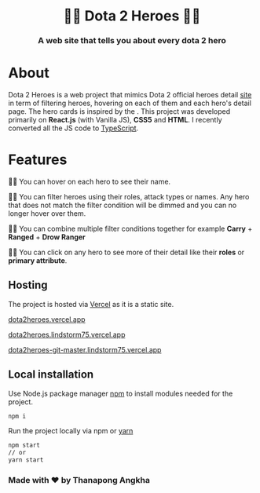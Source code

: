 <h1 align="center">🐱‍👤 Dota 2 Heroes 🐱‍🏍</h1>
<h3 align="center">A web site that tells you about every dota 2 hero</h3>

# About

Dota 2 Heroes is a web project that mimics Dota 2 official heroes detail [site](https://www.dota2.com/heroes/) in term of filtering heroes, hovering on each of them and each hero's detail page. The hero cards is inspired by the . This project was developed primarily on **React.js** (with Vanilla JS), **CSS5** and **HTML**. I recently converted all the JS code to [TypeScript](https://www.typescriptlang.org/).

# Features
🐱‍🐉 You can hover on each hero to see their name.

🐱‍🚀 You can filter heroes using their roles, attack types or names. Any hero that does not match the filter condition will be dimmed and you can no longer hover over them.
 
🐱‍💻 You can combine multiple filter conditions together for example **Carry** + **Ranged** + **Drow Ranger**

🐱‍👓 You can click on any hero to see more of their detail like their **roles** or **primary attribute**.

## Hosting

The project is hosted via [Vercel](https://vercel.com/) as it is a static site.

[dota2heroes.vercel.app](https://dota2heroes.vercel.app)

[dota2heroes.lindstorm75.vercel.app](https://dota2heroes.lindstorm75.vercel.app/)

[dota2heroes-git-master.lindstorm75.vercel.app](https://dota2heroes-git-master.lindstorm75.vercel.app/)


## Local installation

Use Node.js package manager [npm](https://nodejs.org/en/) to install modules needed for the project.

```bash
npm i
```
Run the project locally via npm or [yarn](https://yarnpkg.com/)
```bash
npm start
// or
yarn start
```

### Made with ❤ by Thanapong Angkha
